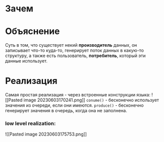 # Зачем
# Объяснение
Суть в том, что существует некий **производитель** данных, он записывает что-то куда-то, генерирует поток данных в какую-то структуру, а также есть пользователь, **потребитель**, который эти данные использует. 
# Реализация
Самая простая реализация - через встроенные конструкции языка:
![[Pasted image 20230603170241.png]] `conume()` - бесконечно использует значения из очереди, если они имеются. `produce()` - бесконечно генерирует значения в очередь, когда она не заполнена. 

### low level realization:
![[Pasted image 20230603175753.png]]